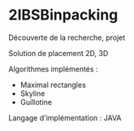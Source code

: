 # 2IBSBinpacking
Découverte de la recherche, projet

Solution de placement 2D, 3D

Algorithmes implémentés : 
- Maximal rectangles
- Skyline
- Guillotine

Langage d'implémentation : JAVA
